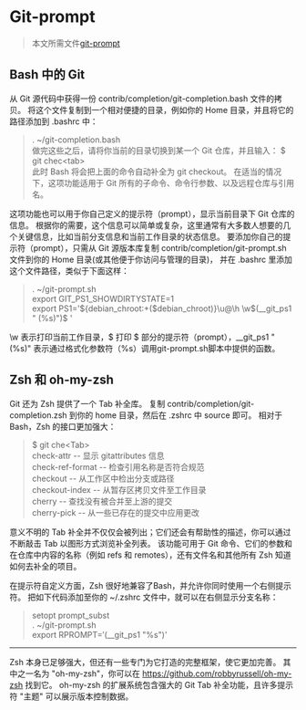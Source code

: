 # Git-prompt
>本文所需文件[git-prompt](../../../tree/attachments/git-prompt/)

## Bash 中的 Git
从 Git 源代码中获得一份 contrib/completion/git-completion.bash 文件的拷贝。 将这个文件复制到一个相对便捷的目录，例如你的 Home 目录，并且将它的路径添加到 .bashrc 中：
>. ~/git-completion.bash   
做完这些之后，请将你当前的目录切换到某一个 Git 仓库，并且输入：
>$ git chec\<tab\>   
此时 Bash 将会把上面的命令自动补全为 git checkout。 在适当的情况下，这项功能适用于 Git 所有的子命令、命令行参数、以及远程仓库与引用名。

这项功能也可以用于你自己定义的提示符（prompt），显示当前目录下 Git 仓库的信息。 根据你的需要，这个信息可以简单或复杂，这里通常有大多数人想要的几个关键信息，比如当前分支信息和当前工作目录的状态信息。 要添加你自己的提示符（prompt），只需从 Git 源版本库复制 contrib/completion/git-prompt.sh 文件到你的 Home 目录(或其他便于你访问与管理的目录)， 并在 .bashrc 里添加这个文件路径，类似于下面这样：

>. ~/git-prompt.sh   
>export GIT_PS1_SHOWDIRTYSTATE=1   
>export PS1='${debian_chroot:+($debian_chroot)}\u@\h \w$(__git_ps1 " (%s)")\$ '   

\w 表示打印当前工作目录，\$ 打印 $ 部分的提示符（prompt），__git_ps1 " (%s)" 表示通过格式化参数符（%s）调用git-prompt.sh脚本中提供的函数。 


## Zsh 和 oh-my-zsh

Git 还为 Zsh 提供了一个 Tab 补全库。 复制 contrib/completion/git-completion.zsh 到你的 home 目录，然后在 .zshrc 中 source 即可。 相对于 Bash，Zsh 的接口更加强大：

>$ git che\<Tab\>   
>check-attr        -- 显示 gitattributes 信息   
>check-ref-format  -- 检查引用名称是否符合规范   
>checkout          -- 从工作区中检出分支或路径   
>checkout-index    -- 从暂存区拷贝文件至工作目录   
>cherry            -- 查找没有被合并至上游的提交   
>cherry-pick       -- 从一些已存在的提交中应用更改   

意义不明的 Tab 补全并不仅仅会被列出；它们还会有帮助性的描述，你可以通过不断敲击 Tab 以图形方式浏览补全列表。 该功能可用于 Git 命令、它们的参数和在仓库中内容的名称（例如 refs 和 remotes），还有文件名和其他所有 Zsh 知道如何去补全的项目。

在提示符自定义方面，Zsh 很好地兼容了Bash，并允许你同时使用一个右侧提示符。 把如下代码添加至你的 ~/.zshrc 文件中，就可以在右侧显示分支名称：

>setopt prompt_subst   
>. ~/git-prompt.sh   
>export RPROMPT=$'$(__git_ps1 "%s")'   

-------------------------------------

Zsh 本身已足够强大，但还有一些专门为它打造的完整框架，使它更加完善。 其中之一名为 "oh-my-zsh"，你可以在 https://github.com/robbyrussell/oh-my-zsh 找到它。 oh-my-zsh 的扩展系统包含强大的 Git Tab 补全功能，且许多提示符 "主题" 可以展示版本控制数据。
